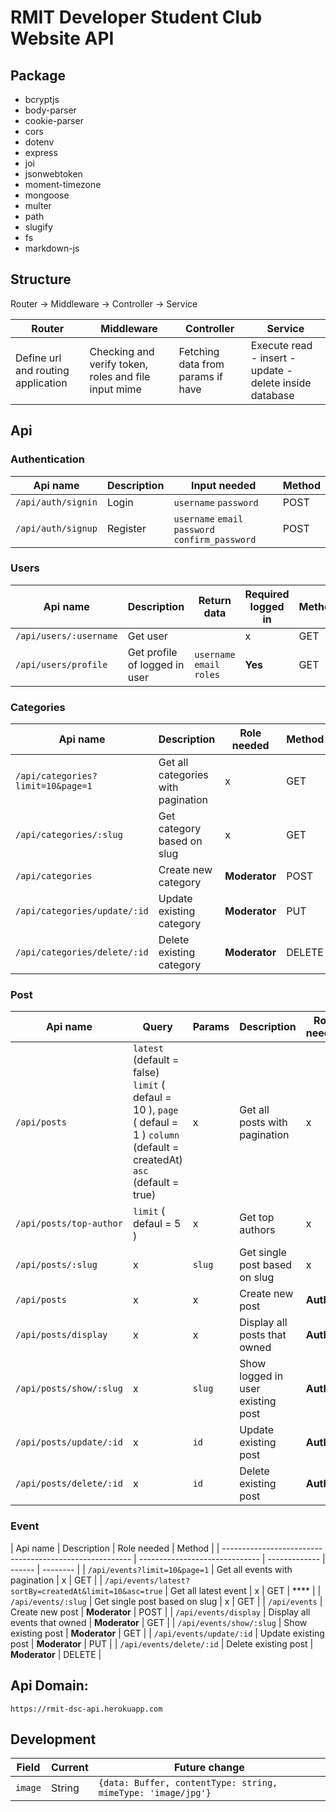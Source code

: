# RMIT Developer Student Club Website API

## Package

- bcryptjs
- body-parser
- cookie-parser
- cors
- dotenv
- express
- joi
- jsonwebtoken
- moment-timezone
- mongoose
- multer
- path
- slugify
- fs
- markdown-js

## Structure

Router -> Middleware -> Controller -> Service

| Router                             | Middleware                                           | Controller                        | Service                                                 |
| ---------------------------------- | ---------------------------------------------------- | --------------------------------- | ------------------------------------------------------- |
| Define url and routing application | Checking and verify token, roles and file input mime | Fetching data from params if have | Execute read - insert - update - delete inside database |

## Api

### Authentication

| Api name           | Description | Input needed                                     | Method |
| ------------------ | ----------- | ------------------------------------------------ | ------ |
| `/api/auth/signin` | Login       | `username` `password`                            | POST   |
| `/api/auth/signup` | Register    | `username` `email` `password` `confirm_password` | POST   |

### Users

| Api name               | Description                   | Return data                | Required logged in | Method |
| ---------------------- | ----------------------------- | -------------------------- | ------------------ | ------ |
| `/api/users/:username` | Get user                      |                            | x                  | GET    |
| `/api/users/profile`   | Get profile of logged in user | `username` `email` `roles` | **Yes**            | GET    |

### Categories

| Api name                          | Description                        | Role needed   | Method |
| --------------------------------- | ---------------------------------- | ------------- | ------ |
| `/api/categories?limit=10&page=1` | Get all categories with pagination | x             | GET    |
| `/api/categories/:slug`           | Get category based on slug         | x             | GET    |
| `/api/categories`                 | Create new category                | **Moderator** | POST   |
| `/api/categories/update/:id`      | Update existing category           | **Moderator** | PUT    |
| `/api/categories/delete/:id`      | Delete existing category           | **Moderator** | DELETE |

### Post

| Api name                | Query                                                                                                                           | Params | Description                       | Role needed | Method |
| ----------------------- | ------------------------------------------------------------------------------------------------------------------------------- | ------ | --------------------------------- | ----------- | ------ |
| `/api/posts`            | `latest` (default = false) `limit` ( defaul = 10 ), `page` ( defaul = 1 ) `column` (default = createdAt) `asc` (default = true) | x      | Get all posts with pagination     | x           | GET    |
| `/api/posts/top-author` | `limit` ( defaul = 5 )                                                                                                          | x      | Get top authors                   | x           | GET    |
| `/api/posts/:slug`      | x                                                                                                                               | `slug` | Get single post based on slug     | x           | GET    |
| `/api/posts`            | x                                                                                                                               | x      | Create new post                   | **Author**  | POST   |
| `/api/posts/display`    | x                                                                                                                               | x      | Display all posts that owned      | **Author**  | GET    |
| `/api/posts/show/:slug` | x                                                                                                                               | `slug` | Show logged in user existing post | **Author**  | GET    |
| `/api/posts/update/:id` | x                                                                                                                               | `id`   | Update existing post              | **Author**  | PUT    |
| `/api/posts/delete/:id` | x                                                                                                                               | `id`   | Delete existing post              | **Author**  | DELETE |

### Event

| Api name                                                | Description                    | Role needed   | Method |
| ------------------------------------------------------- | ------------------------------ | ------------- | ------ | -------- |
| `/api/events?limit=10&page=1`                           | Get all events with pagination | x             | GET    |
| `/api/events/latest?sortBy=createdAt&limit=10&asc=true` | Get all latest event           | x             | GET    | \*\*\*\* |
| `/api/events/:slug`                                     | Get single post based on slug  | x             | GET    |
| `/api/events`                                           | Create new post                | **Moderator** | POST   |
| `/api/events/display`                                   | Display all events that owned  | **Moderator** | GET    |
| `/api/events/show/:slug`                                | Show existing post             | **Moderator** | GET    |
| `/api/events/update/:id`                                | Update existing post           | **Moderator** | PUT    |
| `/api/events/delete/:id`                                | Delete existing post           | **Moderator** | DELETE |

## Api Domain:

`https://rmit-dsc-api.herokuapp.com`

## Development

| Field   | Current | Future change                                                |
| ------- | ------- | ------------------------------------------------------------ |
| `image` | String  | `{data: Buffer, contentType: string, mimeType: 'image/jpg'}` |
